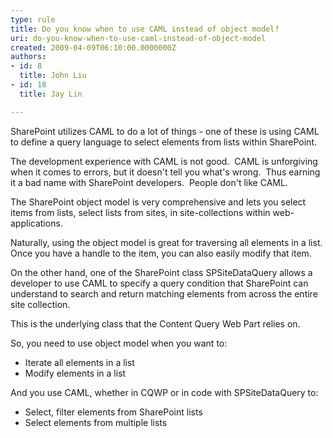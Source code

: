 ```yaml
---
type: rule
title: Do you know when to use CAML instead of object model?
uri: do-you-know-when-to-use-caml-instead-of-object-model
created: 2009-04-09T06:10:00.0000000Z
authors:
- id: 8
  title: John Liu
- id: 18
  title: Jay Lin

---
```




<span class='intro'> 
  <p>SharePoint utilizes CAML to do a lot of things - one of these is using CAML to define a query language to select elements from lists within SharePoint.</p>
<p>The development experience with CAML is not good.&#160; CAML is unforgiving when it comes to errors, but it doesn't tell you what's wrong.&#160; Thus earning it a bad name with SharePoint developers.&#160; People don't like CAML.</p>
 </span>


  <p>The SharePoint object model is very comprehensive and lets you select items from lists, select lists from sites, in site-collections within web-applications.</p>
<p>Naturally, using the object model is great for traversing all elements in a list.&#160; Once you have a handle to the item, you can also easily modify that item.</p>
<p>On the other hand, one of the SharePoint class SPSiteDataQuery allows a developer to use CAML to specify a query condition that SharePoint can understand to search and return matching elements from across the entire site collection.</p>
<p>This is the underlying class that the Content Query Web Part relies on.</p>
<p>So, you need to use object model when you want to&#58;</p>
<ul>
    <li>Iterate all elements in a list </li>
    <li>Modify elements in a list</li>
</ul>
<p>And you use CAML, whether in CQWP or in code with SPSiteDataQuery to&#58;</p>
<ul>
    <li>Select, filter elements from SharePoint lists </li>
    <li>Select elements from multiple lists</li>
</ul>



